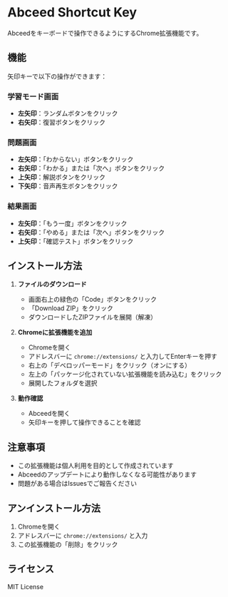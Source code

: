 # Abceed Shortcut Key

Abceedをキーボードで操作できるようにするChrome拡張機能です。

## 機能

矢印キーで以下の操作ができます：

### 学習モード画面
* **左矢印**：ランダムボタンをクリック
* **右矢印**：復習ボタンをクリック

### 問題画面
* **左矢印**：「わからない」ボタンをクリック
* **右矢印**：「わかる」または「次へ」ボタンをクリック
* **上矢印**：解説ボタンをクリック
* **下矢印**：音声再生ボタンをクリック

### 結果画面
* **左矢印**：「もう一度」ボタンをクリック
* **右矢印**：「やめる」または「次へ」ボタンをクリック
* **上矢印**：「確認テスト」ボタンをクリック

## インストール方法

1. **ファイルのダウンロード**
   * 画面右上の緑色の「Code」ボタンをクリック
   * 「Download ZIP」をクリック
   * ダウンロードしたZIPファイルを展開（解凍）

2. **Chromeに拡張機能を追加**
   * Chromeを開く
   * アドレスバーに `chrome://extensions/` と入力してEnterキーを押す
   * 右上の「デベロッパーモード」をクリック（オンにする）
   * 左上の「パッケージ化されていない拡張機能を読み込む」をクリック
   * 展開したフォルダを選択

3. **動作確認**
   * Abceedを開く
   * 矢印キーを押して操作できることを確認

## 注意事項

* この拡張機能は個人利用を目的として作成されています
* Abceedのアップデートにより動作しなくなる可能性があります
* 問題がある場合はIssuesでご報告ください

## アンインストール方法

1. Chromeを開く
2. アドレスバーに `chrome://extensions/` と入力
3. この拡張機能の「削除」をクリック

## ライセンス

MIT License

